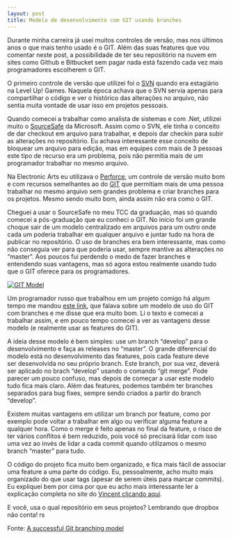 ```yaml
---
layout: post
title: Modelo de desenvolvimento com GIT usando branches
---
```


Durante minha carreira já usei muitos controles de versão, mas nos últimos anos o que mais tenho usado é o GIT. Além das suas features que vou comentar neste post, a possibilidade de ter seu repositório na nuvem em sites como Github e Bitbucket sem pagar nada está fazendo cada vez mais programadores escolherem o GIT.

O primeiro controle de versão que utilizei foi o [SVN](http://tortoisesvn.net/ "SVN") quando era estagiário na Level Up! Games. Naquela época achava que o SVN servia apenas para compartilhar o código e ver o histórico das alterações no arquivo, não sentia muita vontade de usar isso em projetos pessoais.

Quando comecei a trabalhar como analista de sistemas e com .Net, utilizei muito o [SourceSafe](http://msdn.microsoft.com/en-US/library/3h0544kx(v=vs.80).aspx "SourceSafe") da Microsoft. Assim como o SVN, ele tinha o conceito de dar checkout em arquivo para trabalhar, e depois dar checkin para subir as alterações no repositório. Eu achava interessante esse conceito de bloquear um arquivo para edição, mas em equipes com mais de 3 pessoas este tipo de recurso era um problema, pois não permitia mais de um programador trabalhar no mesmo arquivo.

Na Electronic Arts eu utilizava o [Perforce](http://www.perforce.com/ "Perforce"), um controle de versão muito bom e com recursos semelhantes ao do [GIT](http://git-scm.com/ "GIT") que permitiam mais de uma pessoa trabalhar no mesmo arquivo sem grandes problema e criar branches para os projetos. Mesmo sendo muito bom, ainda assim não era como o GIT.

Cheguei a usar o SourceSafe no meu TCC da graduação, mas só quando comecei a pós-graduação que eu conheci o GIT. No início foi um grande choque sair de um modelo centralizado em arquivos para um outro onde cada um poderia trabalhar em qualquer arquivo e juntar tudo na hora de publicar no repositório. O uso de branches era bem interessante, mas como não conseguia ver para que poderia usar, sempre mantive as alterações no “master”. Aos poucos fui perdendo o medo de fazer branches e entendendo suas vantagens, mas só agora estou realmente usando tudo que o GIT oferece para os programadores.

[![GIT Model](../content/images/2014/09/git-model@2x-772x1024.png)](../content/images/2014/09/git-model@2x.png)

Um programador russo que trabalhou em um projeto comigo há algum tempo me mandou [este link](http://nvie.com/posts/a-successful-git-branching-model/ "GIT branching model"), que falava sobre um modelo de uso do GIT com branches e me disse que era muito bom. Li o texto e comecei a trabalhar assim, e em pouco tempo comecei a ver as vantagens desse modelo (e realmente usar as features do GIT).

A ideia desse modelo é bem simples: use um branch “develop” para o desenvolvimento e faça as releases no “master”. O grande diferencial do modelo está no desenvolvimento das features, pois cada feature deve ser desenvolvida no seu próprio branch. Este branch, por sua vez, deverá ser aplicado no brach “develop” usando o comando “git merge”. Pode parecer um pouco confuso, mas depois de começar a usar este modelo tudo fica mais claro. Além das features, podemos também ter branches separados para bug fixes, sempre sendo criados a partir do branch “develop”.

Existem muitas vantagens em utilizar um branch por feature, como por exemplo pode voltar a trabalhar em algo ou verificar alguma feature a qualquer hora. Como o merge é feito apenas no final da feature, o risco de ter vários conflitos é bem reduzido, pois você só precisará lidar com isso uma vez ao invés de lidar a cada commit quando utilizamos o mesmo branch “master” para tudo.

O código do projeto fica muito bem organizado, e fica mais fácil de associar uma feature a uma parte do código. Eu, pessoalmente, acho muito mais organizado do que usar tags (apesar de serem úteis para marcar commits). Eu expliquei bem por cima por que eu acho mais interessante ler a explicação completa no site do [Vincent clicando aqui](http://nvie.com/posts/a-successful-git-branching-model/ "Git").

E você, usa o qual repositório em seus projetos? Lembrando que dropbox não conta! rs

Fonte: [A successful Git branching model](http://nvie.com/posts/a-successful-git-branching-model/ "Fonte")
